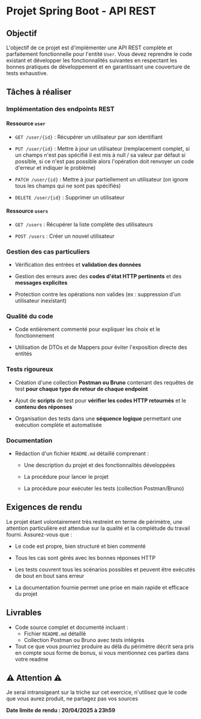 
# Projet Spring Boot - API REST

## Objectif

L'objectif de ce projet est d'implémenter une API REST complète et parfaitement fonctionnelle pour l'entité `User`. Vous devez reprendre le code existant et développer les fonctionnalités suivantes en respectant les bonnes pratiques de développement et en garantissant une couverture de tests exhaustive.

## Tâches à réaliser

### Implémentation des endpoints REST

#### Ressource `user`

-   `GET /user/{id}` : Récupérer un utilisateur par son identifiant

-   `PUT /user/{id}` : Mettre à jour un utilisateur (remplacement complet, si un champs n'est pas spécifié il est mis à null / sa valeur par défaut si possible, si ce n'est pas possible alors l'opération doit renvoyer un code d'erreur et indiquer le problème)

-   `PATCH /user/{id}` : Mettre à jour partiellement un utilisateur (on ignore tous les champs qui ne sont pas spécifiés)

-   `DELETE /user/{id}` : Supprimer un utilisateur


#### Ressource `users`

-   `GET /users` : Récupérer la liste complète des utilisateurs

-   `POST /users` : Créer un nouvel utilisateur


### Gestion des cas particuliers

-   Vérification des entrées et **validation des données**

-   Gestion des erreurs avec des **codes d'état HTTP pertinents** et des **messages explicites**

-   Protection contre les opérations non valides (ex : suppression d'un utilisateur inexistant)


### Qualité du code

-   Code entièrement commenté pour expliquer les choix et le fonctionnement

-   Utilisation de DTOs et de Mappers pour éviter l'exposition directe des entités


### Tests rigoureux

-   Création d'une collection **Postman ou Bruno** contenant des requêtes de test **pour chaque type de retour de chaque endpoint**

-   Ajout de **scripts** de test pour **vérifier les codes HTTP retournés** et le **contenu des réponses**

-   Organisation des tests dans une **séquence logique** permettant une exécution complète et automatisée


### Documentation

-   Rédaction d'un fichier `README.md` détaillé comprenant :

    -   Une description du projet et des fonctionnalités développées

    -   La procédure pour lancer le projet

    -   La procédure pour exécuter les tests (collection Postman/Bruno)


## Exigences de rendu

Le projet étant volontairement très restreint en terme de périmètre, une attention particulière est attendue sur la qualité et la complétude du travail fourni. Assurez-vous que :

-   Le code est propre, bien structuré et bien commenté

-   Tous les cas sont gérés avec les bonnes réponses HTTP

-   Les tests couvrent tous les scénarios possibles et peuvent être exécutés de bout en bout sans erreur

-   La documentation fournie permet une prise en main rapide et efficace du projet


## Livrables

- Code source complet et documenté incluant :
  - Fichier `README.md` détaillé
  - Collection Postman ou Bruno avec tests intégrés
- Tout ce que vous pourriez produire au délà du périmètre décrit sera pris en compte sous forme de bonus, si vous mentionnez ces parties dans votre readme

## :warning: Attention :warning:
Je serai intransigeant sur la triche sur cet exercice, n'utilisez que le code que vous aurez produit, ne partagez pas vos sources


**Date limite de rendu : 20/04/2025 à 23h59**